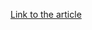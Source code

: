 [Link to the article](https://www.akamai.com/blog/security-research/2024/jun/2024-commerce-soti-web-scraper-bots)
